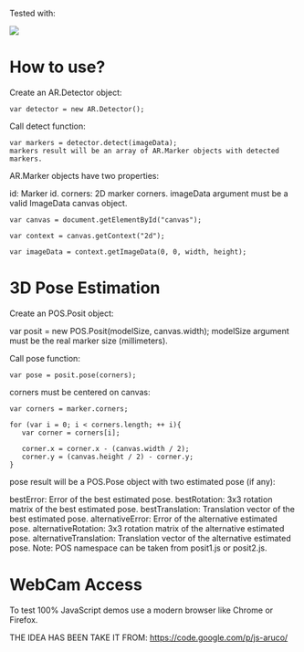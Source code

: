 Tested with:

<img src="http://www.inmensia.com/files/pictures/external/1001.png" />

How to use?
=============

Create an AR.Detector object:

    var detector = new AR.Detector();

Call detect function:

    var markers = detector.detect(imageData);
    markers result will be an array of AR.Marker objects with detected markers.

AR.Marker objects have two properties:

id: Marker id.
corners: 2D marker corners.
imageData argument must be a valid ImageData canvas object.

    var canvas = document.getElementById("canvas");

    var context = canvas.getContext("2d");

    var imageData = context.getImageData(0, 0, width, height);

3D Pose Estimation
==================
Create an POS.Posit object:

var posit = new POS.Posit(modelSize, canvas.width);
modelSize argument must be the real marker size (millimeters).

Call pose function:

    var pose = posit.pose(corners);
corners must be centered on canvas:

    var corners = marker.corners;

    for (var i = 0; i < corners.length; ++ i){
       var corner = corners[i];

       corner.x = corner.x - (canvas.width / 2);
       corner.y = (canvas.height / 2) - corner.y;
    }

pose result will be a POS.Pose object with two estimated pose (if any):

bestError: Error of the best estimated pose.
bestRotation: 3x3 rotation matrix of the best estimated pose.
bestTranslation: Translation vector of the best estimated pose.
alternativeError: Error of the alternative estimated pose.
alternativeRotation: 3x3 rotation matrix of the alternative estimated pose.
alternativeTranslation: Translation vector of the alternative estimated pose.
Note: POS namespace can be taken from posit1.js or posit2.js.

WebCam Access
==================
To test 100% JavaScript demos use a modern browser like Chrome or Firefox.

THE IDEA HAS BEEN TAKE IT FROM: https://code.google.com/p/js-aruco/